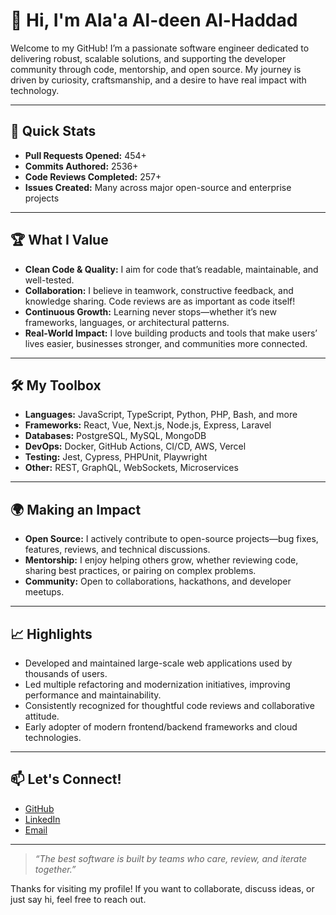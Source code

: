 # 👋 Hi, I'm Ala'a Al-deen Al-Haddad

Welcome to my GitHub! I’m a passionate software engineer dedicated to delivering robust, scalable solutions, and supporting the developer community through code, mentorship, and open source. My journey is driven by curiosity, craftsmanship, and a desire to have real impact with technology.

---

## 🚀 Quick Stats

- **Pull Requests Opened:** 454+
- **Commits Authored:** 2536+
- **Code Reviews Completed:** 257+
- **Issues Created:** Many across major open-source and enterprise projects

---

## 🏆 What I Value

- **Clean Code & Quality:** I aim for code that’s readable, maintainable, and well-tested.
- **Collaboration:** I believe in teamwork, constructive feedback, and knowledge sharing. Code reviews are as important as code itself!
- **Continuous Growth:** Learning never stops—whether it’s new frameworks, languages, or architectural patterns.
- **Real-World Impact:** I love building products and tools that make users’ lives easier, businesses stronger, and communities more connected.

---

## 🛠️ My Toolbox

- **Languages:** JavaScript, TypeScript, Python, PHP, Bash, and more
- **Frameworks:** React, Vue, Next.js, Node.js, Express, Laravel
- **Databases:** PostgreSQL, MySQL, MongoDB
- **DevOps:** Docker, GitHub Actions, CI/CD, AWS, Vercel
- **Testing:** Jest, Cypress, PHPUnit, Playwright
- **Other:** REST, GraphQL, WebSockets, Microservices

---

## 🌍 Making an Impact

- **Open Source:** I actively contribute to open-source projects—bug fixes, features, reviews, and technical discussions.
- **Mentorship:** I enjoy helping others grow, whether reviewing code, sharing best practices, or pairing on complex problems.
- **Community:** Open to collaborations, hackathons, and developer meetups.

---

## 📈 Highlights

- Developed and maintained large-scale web applications used by thousands of users.
- Led multiple refactoring and modernization initiatives, improving performance and maintainability.
- Consistently recognized for thoughtful code reviews and collaborative attitude.
- Early adopter of modern frontend/backend frameworks and cloud technologies.

---

## 📫 Let's Connect!

- [GitHub](https://github.com/proalaa)
- [LinkedIn](https://www.linkedin.com/in/alaa-aldeen-alhaddad/) 
- [Email](mailto:alaa4455@gmail.com) 

---

> _“The best software is built by teams who care, review, and iterate together.”_

Thanks for visiting my profile! If you want to collaborate, discuss ideas, or just say hi, feel free to reach out.
